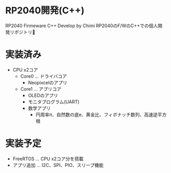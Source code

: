 # RP2040開発(C++)
RP2040 Firmeware C++ Develop by Chimi
RP2040のF/WのC++での個人開発リポジトリ🥳

# 実装済み

- CPU x2コア
  - Core0 ... ドライバコア
    - Neopixcelのアプリ
  - Core1 ... アプリコア
    - OLEDのアプリ
    - モニタプログラム(UART)
    - 数学アプリ
      - 円周率π、自然数の底e、黄金比、フィボナッチ数列、高速逆平方根

# 実装予定
- FreeRTOS ... CPU x2コア分を搭載
- アプリ追加 ... I2C、SPI、PIO、スリープ機能